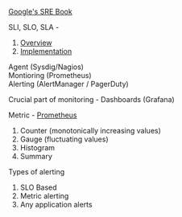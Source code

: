 [Google's SRE Book](https://sre.google/workbook/table-of-contents/)

SLI, SLO, SLA - 
  1. [Overview](https://sre.google/sre-book/service-level-objectives/)
  2. [Implementation](https://sre.google/workbook/implementing-slos/)

Agent (Sysdig/Nagios)<br/>
Montioring (Prometheus)<br/>
Alerting (AlertManager / PagerDuty)<br/>

Crucial part of monitoring - Dashboards (Grafana)

Metric - [Prometheus](https://prometheus.io/docs/concepts/metric_types/)
  1. Counter (monotonically increasing values)
  2. Gauge (fluctuating values)
  3. Histogram
  4. Summary

Types of alerting
  1. SLO Based
  2. Metric alerting
  3. Any application alerts
